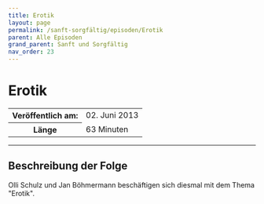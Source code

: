 ```yaml
---
title: Erotik
layout: page
permalink: /sanft-sorgfältig/episoden/Erotik
parent: Alle Episoden
grand_parent: Sanft und Sorgfältig
nav_order: 23
---
```


# Erotik
<table class="resp-table dcf-table dcf-table-responsive dcf-table-bordered dcf-table-striped dcf-w-100%">
                    <tbody>
                        <tr>
                            <th scope="row">Veröffentlich am:</th>
                            <td data-label="Veröffentlich am:">02. Juni 2013</td>
                        </tr>
                        <tr>
                            <th scope="row">Länge </th>
                            <td data-label="Länge ">63 Minuten</td>
                        </tr></tbody>
                </table>

***

## Beschreibung der Folge

<div>
Olli Schulz und Jan Böhmermann beschäftigen sich diesmal mit dem Thema "Erotik".  
</div>

